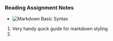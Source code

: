 ### Reading Assignment Notes

- ![Markdown Basic Syntax](https://www.markdownguide.org/basic-syntax/)

1. Very handy quick guide for markdown styling
2. 
